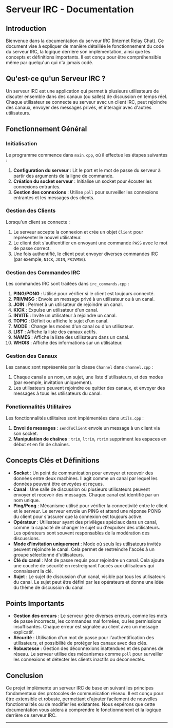 # Serveur IRC - Documentation

## Introduction

Bienvenue dans la documentation du serveur IRC (Internet Relay Chat). Ce document vise à expliquer de manière détaillée le fonctionnement du code du serveur IRC, la logique derrière son implémentation, ainsi que les concepts et définitions importants. Il est conçu pour être compréhensible même par quelqu'un qui n'a jamais codé.

## Qu'est-ce qu'un Serveur IRC ?

Un serveur IRC est une application qui permet à plusieurs utilisateurs de discuter ensemble dans des canaux (ou salles) de discussion en temps réel. Chaque utilisateur se connecte au serveur avec un client IRC, peut rejoindre des canaux, envoyer des messages privés, et interagir avec d'autres utilisateurs.

## Fonctionnement Général

### Initialisation

Le programme commence dans `main.cpp`, où il effectue les étapes suivantes :

1. **Configuration du serveur** : Lit le port et le mot de passe du serveur à partir des arguments de la ligne de commande.
2. **Création du socket serveur** : Initialise un socket pour écouter les connexions entrantes.
3. **Gestion des connexions** : Utilise `poll` pour surveiller les connexions entrantes et les messages des clients.

### Gestion des Clients

Lorsqu'un client se connecte :

1. Le serveur accepte la connexion et crée un objet `Client` pour représenter le nouvel utilisateur.
2. Le client doit s'authentifier en envoyant une commande `PASS` avec le mot de passe correct.
3. Une fois authentifié, le client peut envoyer diverses commandes IRC (par exemple, `NICK`, `JOIN`, `PRIVMSG`).

### Gestion des Commandes IRC

Les commandes IRC sont traitées dans `irc_commands.cpp` :

1. **PING/PONG** : Utilisé pour vérifier si le client est toujours connecté.
2. **PRIVMSG** : Envoie un message privé à un utilisateur ou à un canal.
3. **JOIN** : Permet à un utilisateur de rejoindre un canal.
4. **KICK** : Expulse un utilisateur d'un canal.
5. **INVITE** : Invite un utilisateur à rejoindre un canal.
6. **TOPIC** : Définit ou affiche le sujet d'un canal.
7. **MODE** : Change les modes d'un canal ou d'un utilisateur.
8. **LIST** : Affiche la liste des canaux actifs.
9. **NAMES** : Affiche la liste des utilisateurs dans un canal.
10. **WHOIS** : Affiche des informations sur un utilisateur.

### Gestion des Canaux

Les canaux sont représentés par la classe `Channel` dans `channel.cpp` :

1. Chaque canal a un nom, un sujet, une liste d'utilisateurs, et des modes (par exemple, invitation uniquement).
2. Les utilisateurs peuvent rejoindre ou quitter des canaux, et envoyer des messages à tous les utilisateurs du canal.

### Fonctionnalités Utilitaires

Les fonctionnalités utilitaires sont implémentées dans `utils.cpp` :

1. **Envoi de messages** : `sendToClient` envoie un message à un client via son socket.
2. **Manipulation de chaînes** : `trim`, `ltrim`, `rtrim` suppriment les espaces en début et en fin de chaînes.

## Concepts Clés et Définitions

- **Socket** : Un point de communication pour envoyer et recevoir des données entre deux machines. Il agit comme un canal par lequel les données peuvent être envoyées et reçues.
- **Canal** : Une salle de discussion où plusieurs utilisateurs peuvent envoyer et recevoir des messages. Chaque canal est identifié par un nom unique.
- **Ping/Pong** : Mécanisme utilisé pour vérifier la connectivité entre le client et le serveur. Le serveur envoie un PING et attend une réponse PONG du client pour s'assurer que la connexion est toujours active.
- **Opérateur** : Utilisateur ayant des privilèges spéciaux dans un canal, comme la capacité de changer le sujet ou d'expulser des utilisateurs. Les opérateurs sont souvent responsables de la modération des discussions.
- **Mode d'invitation uniquement** : Mode où seuls les utilisateurs invités peuvent rejoindre le canal. Cela permet de restreindre l'accès à un groupe sélectionné d'utilisateurs.
- **Clé du canal** : Mot de passe requis pour rejoindre un canal. Cela ajoute une couche de sécurité en restreignant l'accès aux utilisateurs qui connaissent la clé.
- **Sujet** : Le sujet de discussion d'un canal, visible par tous les utilisateurs du canal. Le sujet peut être défini par les opérateurs et donne une idée du thème de discussion du canal.

## Points Importants

- **Gestion des erreurs** : Le serveur gère diverses erreurs, comme les mots de passe incorrects, les commandes mal formées, ou les permissions insuffisantes. Chaque erreur est signalée au client avec un message explicatif.
- **Sécurité** : Utilisation d'un mot de passe pour l'authentification des utilisateurs, et possibilité de protéger les canaux avec des clés.
- **Robustesse** : Gestion des déconnexions inattendues et des pannes de réseau. Le serveur utilise des mécanismes comme `poll` pour surveiller les connexions et détecter les clients inactifs ou déconnectés.

## Conclusion

Ce projet implémente un serveur IRC de base en suivant les principes fondamentaux des protocoles de communication réseau. Il est conçu pour être extensible et robuste, permettant d'ajouter facilement de nouvelles fonctionnalités ou de modifier les existantes. Nous espérons que cette documentation vous aidera à comprendre le fonctionnement et la logique derrière ce serveur IRC.

---

